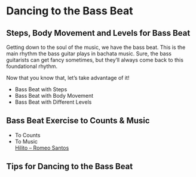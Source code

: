 # Dancing to the Bass Beat

## Steps, Body Movement and Levels for Bass Beat

Getting down to the soul of the music, we have the bass beat. This is the main rhythm the bass guitar plays in bachata music. Sure, the bass guitarists can get fancy sometimes, but they’ll always come back to this foundational rhythm.

Now that you know that, let’s take advantage of it!

* Bass Beat with Steps
* Bass Beat with Body Movement
* Bass Beat with Different Levels

## Bass Beat Exercise to Counts & Music

* To Counts
* To Music
<br>[Hilito – Romeo Santos](https://www.youtube.com/watch?v=4eCL0l9iD5A)

## Tips for Dancing to the Bass Beat
